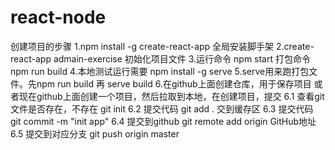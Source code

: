 # react-node
创建项目的步骤
1.npm install -g create-react-app  全局安装脚手架
2.create-react-app admain-exercise 初始化项目文件
3.运行命令 npm start 打包命令 npm run build
4.本地测试运行需要 npm install -g serve
5.serve用来跑打包文件。先npm run build 再 serve build
6.在github上面创建仓库，用于保存项目  或者现在github上面创建一个项目，然后拉取到本地，在创建项目，提交
  6.1 查看git文件是否存在，不存在 git init
  6.2 提交代码 git add . 交到缓存区
  6.3 提交代码 git commit -m "init app"
  6.4 提交到github git remote add origin GitHub地址
  6.5 提交到对应分支 git push origin master